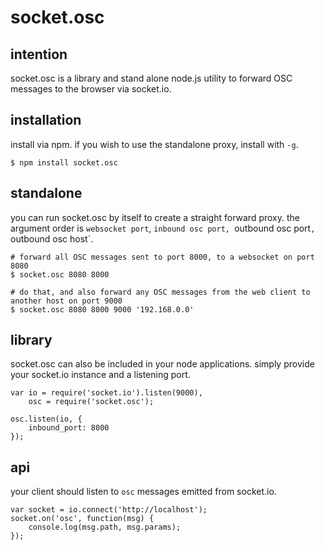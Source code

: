 socket.osc
===

intention
---
socket.osc is a library and stand alone node.js utility to forward OSC messages to the browser via socket.io.

installation
---
install via npm. if you wish to use the standalone proxy, install with `-g`.

    $ npm install socket.osc

standalone
---
you can run socket.osc by itself to create a straight forward proxy. the argument order is `websocket port`, `inbound osc port, `outbound osc port`, `outbound osc host`.
	
    # forward all OSC messages sent to port 8000, to a websocket on port 8080
    $ socket.osc 8080 8000
    
    # do that, and also forward any OSC messages from the web client to another host on port 9000
    $ socket.osc 8080 8000 9000 '192.168.0.0'

library
---
socket.osc can also be included in your node applications. simply provide your socket.io instance and a listening port.

    var io = require('socket.io').listen(9000),
        osc = require('socket.osc');

    osc.listen(io, {
    	inbound_port: 8000
    });

api
---
your client should listen to `osc` messages emitted from socket.io.

    var socket = io.connect('http://localhost');
    socket.on('osc', function(msg) {
        console.log(msg.path, msg.params);
    });